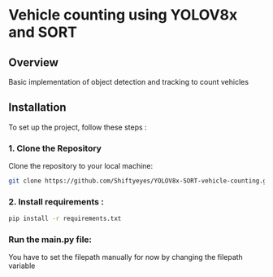 # Vehicle counting using YOLOV8x and SORT

## Overview

Basic implementation of object detection and tracking to count vehicles

## Installation

To set up the project, follow these steps :

### 1. Clone the Repository

Clone the repository to your local machine:

```bash
git clone https://github.com/Shiftyeyes/YOLOV8x-SORT-vehicle-counting.git
```
### 2. Install requirements :
```bash
pip install -r requirements.txt
```
### Run the main.py file:
You have to set the filepath manually for now by changing the filepath variable
